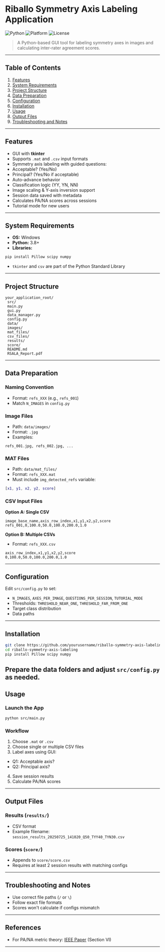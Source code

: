 # Riballo Symmetry Axis Labeling Application
![Python](https://img.shields.io/badge/Python-3.8%2B-blue.svg)
![Platform](https://img.shields.io/badge/Platform-Windows-blue)
![License](https://img.shields.io/badge/License-MIT-lightgrey)
> A Python-based GUI tool for labeling symmetry axes in images and calculating
inter-rater agreement scores.
---
## Table of Contents
1. [Features](#-features)
2. [System Requirements](#-system-requirements)
3. [Project Structure](#-project-structure)
4. [Data Preparation](#-data-preparation)
5. [Configuration](#-configuration)
6. [Installation](#-installation)
7. [Usage](#-usage)
8. [Output Files](#-output-files)
9. [Troubleshooting and Notes](#-troubleshooting-and-notes)
---
## Features
- GUI with **tkinter**
- Supports `.mat` and `.csv` input formats
- Symmetry axis labeling with guided questions:
 - Acceptable? (Yes/No)
 - Principal? (Yes/No if acceptable)
- Auto-advance behavior
- Classification logic (YY, YN, NN)
- Image scaling & Y-axis inversion support
- Session data saved with metadata
- Calculates PA/NA scores across sessions
- Tutorial mode for new users
---
## System Requirements
- **OS:** Windows
- **Python:** 3.8+
- **Libraries:**
 ```bash
 pip install Pillow scipy numpy
 ```
- `tkinter` and `csv` are part of the Python Standard Library
---
## Project Structure
```text
your_application_root/
 src/
 main.py
 gui.py
 data_manager.py
 config.py
 data/
 images/
 mat_files/
 csv_files/
 results/
 score/
 README.md
 RSALA_Report.pdf
```
---
## Data Preparation
### Naming Convention
- Format: `refs_XXX` (e.g., `refs_001`)
- Match `N_IMAGES` in `config.py`
### Image Files
- Path: `data/images/`
- Format: `.jpg`
- Examples:
 ```text
 refs_001.jpg, refs_002.jpg, ...
 ```
### MAT Files
- Path: `data/mat_files/`
- Format: `refs_XXX.mat`
- Must include `img_detected_refs` variable:
 ```matlab
 [x1, y1, x2, y2, score]
 ```
### CSV Input Files
**Option A: Single CSV**
```csv
image_base_name,axis_row_index,x1,y1,x2,y2,score
refs_001,0,100.0,50.0,100.0,200.0,1.0
```
**Option B: Multiple CSVs**
- Format: `refs_XXX.csv`
```csv
axis_row_index,x1,y1,x2,y2,score
0,100.0,50.0,100.0,200.0,1.0
```
---
## Configuration
Edit `src/config.py` to set:
- `N_IMAGES`, `AXES_PER_IMAGE`, `QUESTIONS_PER_SESSION`, `TUTORIAL_MODE`
- Thresholds: `THRESHOLD_NEAR_ONE`, `THRESHOLD_FAR_FROM_ONE`
- Target class distribution
- Data paths
---
## Installation
```bash
git clone https://github.com/yourusername/riballo-symmetry-axis-labeling.git
cd riballo-symmetry-axis-labeling
pip install Pillow scipy numpy
```
Prepare the data folders and adjust `src/config.py` as needed.
---
## Usage
### Launch the App
```bash
python src/main.py
```
### Workflow
1. Choose `.mat` or `.csv`
2. Choose single or multiple CSV files
3. Label axes using GUI:
 - Q1: Acceptable axis?
 - Q2: Principal axis?
4. Save session results
5. Calculate PA/NA scores
---
## Output Files
### Results (`results/`)
- CSV format
- Example filename:
 `session_results_20250725_141020_Q50_TYY40_TYN30.csv`
### Scores (`score/`)
- Appends to `score/score.csv`
- Requires at least 2 session results with matching configs
---
## Troubleshooting and Notes
- Use correct file paths (`/` or `\`)
- Follow exact file formats
- Scores won't calculate if configs mismatch
---
## References
- For PA/NA metric theory: [IEEE Paper](https://ieeexplore.ieee.org/document/9459467)
(Section VI)
---
